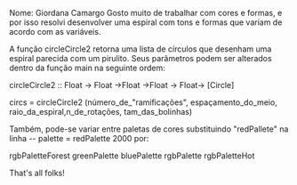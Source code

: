 Nome: Giordana Camargo
Gosto muito de trabalhar com cores e formas, e por isso resolvi desenvolver uma espiral com tons e formas que variam de acordo com as variáveis.

A função circleCircle2 retorna uma lista de círculos que desenham uma espiral parecida com um pirulito. Seus parâmetros podem ser alterados dentro da função main na seguinte ordem:

circleCircle2 :: Float -> Float ->Float ->Float -> Float-> [Circle]

circs = circleCircle2 (número_de_"ramificações", espaçamento_do_meio, raio_da_espiral,n_de_rotações, tam_das_bolinhas)

Também, pode-se variar entre paletas de cores substituindo "redPallete" na linha 
-- palette = redPalette 2000 
por:

rgbPaletteForest
greenPalette
bluePalette
rgbPalette
rgbPaletteHot

That's all folks!